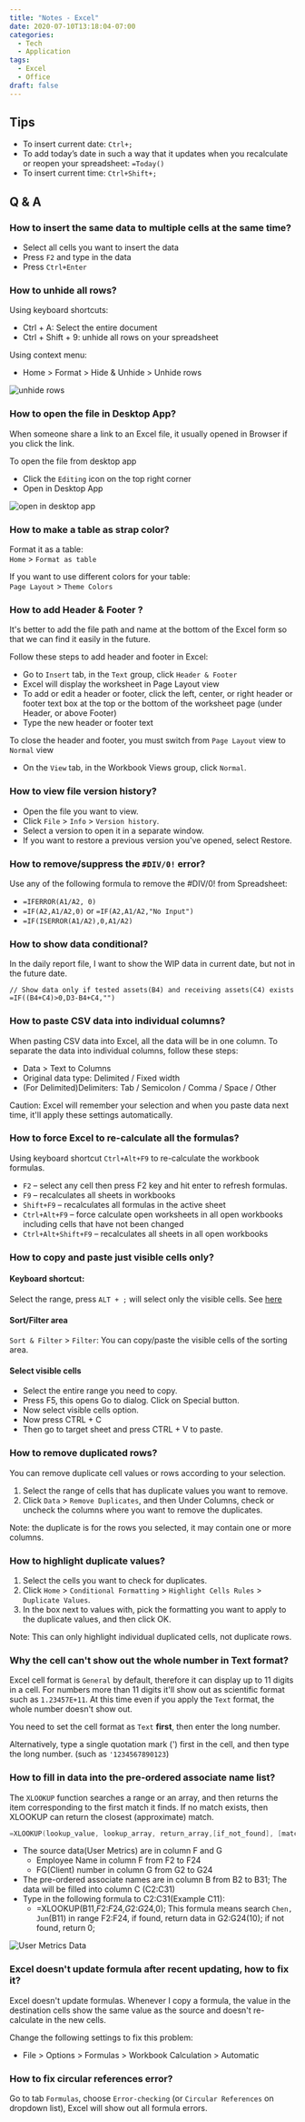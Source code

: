 ```yaml
---
title: "Notes - Excel"
date: 2020-07-10T13:18:04-07:00
categories:
  - Tech
  - Application
tags:
  - Excel
  - Office
draft: false
---
```


## Tips
* To insert current date: `Ctrl+;`
* To add today’s date in such a way that it updates when you recalculate or reopen your spreadsheet: `=Today()`
* To insert current time: `Ctrl+Shift+;`

## Q & A
### How to insert the same data to multiple cells at the same time?
* Select all cells you want to insert the data
* Press `F2` and type in the data
* Press `Ctrl+Enter`

### How to unhide all rows?
Using keyboard shortcuts:
* Ctrl + A: Select the entire document
* Ctrl + Shift + 9: unhide all rows on your spreadsheet

Using context menu:
* Home > Format > Hide & Unhide > Unhide rows

![unhide rows](/images/2020/excel-unhide-rows.JPG)

### How to open the file in Desktop App?
When someone share a link to an Excel file, it usually opened in Browser if you click the link.

To open the file from desktop app
* Click the `Editing` icon on the top right corner
* Open in Desktop App

![open in desktop app](/images/2020/excel-open-in-desktop-app.JPG)

### How to make a table as strap color?
Format it as a table:  
`Home` > `Format as table`

If you want to use different colors for your table:  
`Page Layout` > `Theme Colors`

### How to add Header & Footer ?
It's better to add the file path and name at the bottom of the Excel form so that we can find it easily in the future.

Follow these steps to add header and footer in Excel:
* Go to `Insert` tab, in the `Text` group, click `Header & Footer`
* Excel will display the worksheet in Page Layout view
* To add or edit a header or footer, click the left, center, or right header or footer text box at the top or the bottom of the worksheet page (under Header, or above Footer)
* Type the new header or footer text

To close the header and footer, you must switch from `Page Layout` view to `Normal` view
* On the `View` tab, in the Workbook Views group, click `Normal`.

### How to view file version history?
* Open the file you want to view.
* Click `File` > `Info` > `Version history`. 
* Select a version to open it in a separate window. 
* If you want to restore a previous version you've opened, select Restore.

### How to remove/suppress the `#DIV/0!` error?
Use any of the following formula to remove the #DIV/0! from Spreadsheet:
* `=IFERROR(A1/A2, 0)`
* `=IF(A2,A1/A2,0)` or `=IF(A2,A1/A2,"No Input")`
* `=IF(ISERROR(A1/A2),0,A1/A2)`

### How to show data conditional?
In the daily report file, I want to show the WIP data in current date, but not in the future date. 

```
// Show data only if tested assets(B4) and receiving assets(C4) exists
=IF((B4+C4)>0,D3-B4+C4,"")
```

### How to paste CSV data into individual columns?
When pasting CSV data into Excel, all the data will be in one column. 
To separate the data into individual columns, follow these steps:

* Data > Text to Columns
* Original data type: Delimited / Fixed width
* (For Delimited)Delimiters: Tab / Semicolon / Comma / Space / Other

Caution: Excel will remember your selection and when you paste data next time, it'll apply these settings automatically.


### How to force Excel to re-calculate all the formulas?
Using keyboard shortcut `Ctrl+Alt+F9` to re-calculate the workbook formulas.

* `F2` – select any cell then press F2 key and hit enter to refresh formulas.
* `F9` – recalculates all sheets in workbooks
* `Shift+F9` – recalculates all formulas in the active sheet
* `Ctrl+Alt+F9` – force calculate open worksheets in all open workbooks including cells that have not been changed
* `Ctrl+Alt+Shift+F9` – recalculates all sheets in all open workbooks

### How to copy and paste just visible cells only?
#### Keyboard shortcut: 
Select the range, press `ALT + ;` will select only the visible cells.
See [here](https://trumpexcel.com/select-visible-cells/)

#### Sort/Filter area
`Sort & Filter` > `Filter`: You can copy/paste the visible cells of the sorting area. 

#### Select visible cells
* Select the entire range you need to copy.
* Press F5, this opens Go to dialog. Click on Special button.
* Now select visible cells option.
* Now press CTRL + C
* Then go to target sheet and press CTRL + V to paste.

### How to remove duplicated rows?
You can remove duplicate cell values or rows according to your selection.
1. Select the range of cells that has duplicate values you want to remove.
2. Click `Data` > `Remove Duplicates`, and then Under Columns, 
   check or uncheck the columns where you want to remove the duplicates.
 
Note: the duplicate is for the rows you selected, it may contain one or more columns.

### How to highlight duplicate values?
1. Select the cells you want to check for duplicates.
2. Click `Home` > `Conditional Formatting` > `Highlight Cells Rules` > `Duplicate Values`.
3. In the box next to values with, pick the formatting you want to apply to the duplicate values, and then click OK.

Note: This can only highlight individual duplicated cells, not duplicate rows.

### Why the cell can't show out the whole number in Text format?
Excel cell format is `General` by default, therefore it can display up to 11 digits in a cell. 
For numbers more than 11 digits it'll show out as scientific format such as `1.23457E+11`.
At this time even if you apply the `Text` format, the whole number doesn't show out.

You need to set the cell format as `Text` **first**, then enter the long number.

Alternatively, type a single quotation mark (') first in the cell, and then type the long number.
(such as `'1234567890123`)

### How to fill in data into the pre-ordered associate name list?
The `XLOOKUP` function searches a range or an array, and then returns the item corresponding to the first match it finds. 
If no match exists, then XLOOKUP can return the closest (approximate) match. 
```go
=XLOOKUP(lookup_value, lookup_array, return_array,[if_not_found], [match_mode], [search_mode])
```

* The source data(User Metrics) are in column F and G
  * Employee Name in column F from F2 to F24
  * FG(Client) number in column G from G2 to G24
* The pre-ordered associate names are in column B from B2 to B31; The data will be filled into column C (C2:C31)
* Type in the following formula to C2:C31(Example C11): 
  * =XLOOKUP(B11,$F$2:$F$24,$G$2:$G$24,0); This formula means search `Chen, Jun`(B11) in range F2:F24, if found, return data in G2:G24(10); if not found, return 0;

![User Metrics Data](/images/2023/user-metrics-xlookup.PNG)

### Excel doesn't update formula after recent updating, how to fix it?
Excel doesn't update formulas. 
Whenever I copy a formula, the value in the destination cells show the same value as the source and doesn't re-calculate in the new cells.

Change the following settings to fix this problem:
* File > Options > Formulas > Workbook Calculation > Automatic

### How to fix circular references error?
Go to tab `Formulas`, choose `Error-checking` (or `Circular References` on dropdown list),
Excel will show out all formula errors. 

